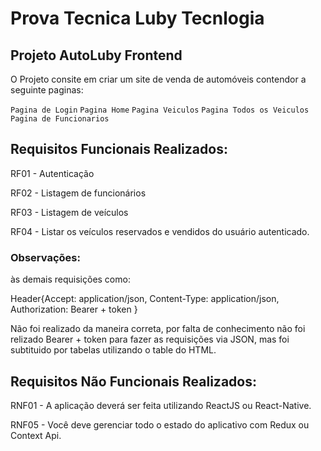 # Prova Tecnica Luby Tecnlogia



## Projeto AutoLuby Frontend

O Projeto consite em criar um site de venda de automóveis contendor a seguinte paginas:

`Pagina de Login`
`Pagina Home`
`Pagina Veiculos`
`Pagina Todos os Veiculos`
`Pagina de Funcionarios`

## Requisitos Funcionais Realizados: 

 RF01 - Autenticação
 
 RF02 - Listagem de funcionários 

 RF03 - Listagem de veículos

 RF04 - Listar os veículos reservados e vendidos do usuário autenticado.

### Observações:

às demais requisições como: 

Header{Accept: application/json,
Content-Type: application/json,
Authorization: Bearer + token
}

Não foi realizado da maneira correta, por falta de conhecimento não foi relizado Bearer + token para fazer as requisições via JSON, mas foi subtituido por tabelas utilizando o table do HTML.
 
## Requisitos Não Funcionais Realizados:
  
 RNF01 - A aplicação deverá ser feita utilizando ReactJS ou React-Native.
  
 RNF05 - Você deve gerenciar todo o estado do aplicativo com Redux ou Context Api.
  
  
  
  

